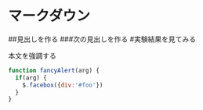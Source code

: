 # マークダウン
##見出しを作る
###次の見出しを作る
#実験結果を見てみる

本文を強調する


```javascript
function fancyAlert(arg) {
  if(arg) {
    $.facebox({div:'#foo'})
  }
}
```
